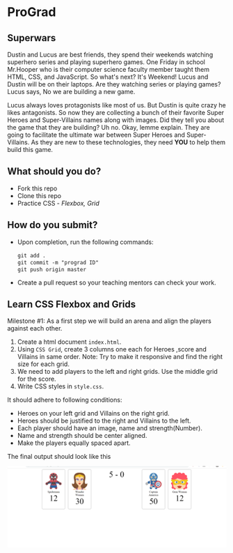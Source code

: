 # ProGrad

## Superwars

Dustin and Lucus are best friends, they spend their weekends watching superhero series and playing superhero games. One Friday in school Mr.Hooper who is their computer science faculty member taught them HTML, CSS, and JavaScript. So what's next? It's Weekend! Lucus and Dustin will be on their laptops. Are they watching series or playing games? Lucus says, No we are building a new game.

Lucus always loves protagonists like most of us. But Dustin is quite crazy he likes antagonists. So now they are collecting a bunch of their favorite Super Heroes and Super-Villains names along with images. Did they tell you about the game that they are building? Uh no. Okay, lemme explain. They are going to facilitate the ultimate war between Super Heroes and Super-Villains. As they are new to these technologies, they need **YOU** to help them build this game.

## What should you do?

- Fork this repo
- Clone this repo
- Practice CSS - _Flexbox, Grid_

## How do you submit?

- Upon completion, run the following commands:

  ```
  git add .
  git commit -m "prograd ID"
  git push origin master
  ```

- Create a pull request so your teaching mentors can check your work.

## Learn CSS Flexbox and Grids

Milestone #1: As a first step we will build an arena and align the players against each other.

1. Create a html document `index.html`.
2. Using `CSS Grid`, create 3 columns one each for Heroes ,score and Villains in same order.
Note: Try to make it responsive and find the right size for each grid.
3. We need to add players to the left and right grids. Use the middle grid for the score.
4. Write CSS styles in `style.css`.


It should adhere to following conditions:
* Heroes on your left grid and Villains on the right grid.
* Heroes should be justified to the right and Villains to the left.
* Each player should have an image, name and strength(Number).
* Name and strength should be center aligned.
* Make the players equally spaced apart.

The final output should look like this

![Superwar](doc/superwar-css.png)
